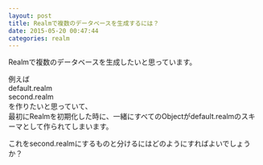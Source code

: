 ```yaml
---
layout: post
title: Realmで複数のデータベースを生成するには？
date: 2015-05-20 00:47:44
categories: realm
---
```

<!-- {% raw %} -->
<p>Realmで複数のデータベースを生成したいと思っています。</p>

<p>例えば<br>
default.realm<br>
second.realm<br>
を作りたいと思っていて、<br>
最初にRealmを初期化した時に、一緒にすべてのObjectがdefault.realmのスキーマとして作られてしまいます。</p>

<p>これをsecond.realmにするものと分けるにはどのようにすればよいでしょうか？</p>
<!-- {% endraw %} -->
